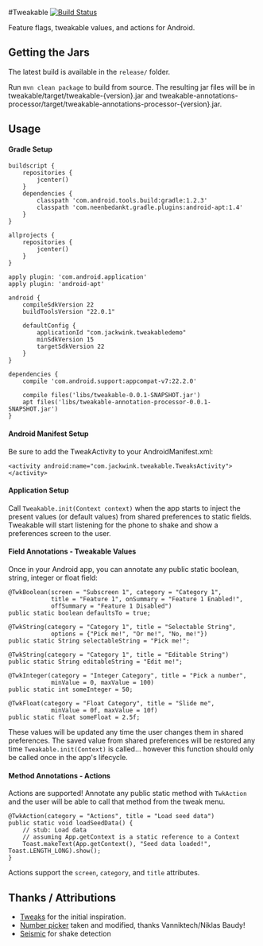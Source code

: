 #Tweakable
[![Build Status](https://travis-ci.org/JackWink/tweakable.svg?branch=master)](https://travis-ci.org/JackWink/tweakable)

Feature flags, tweakable values, and actions for Android.

## Getting the Jars 

The latest build is available in the `release/` folder.

Run `mvn clean package` to build from source. The resulting jar files will be in tweakable/target/tweakable-{version}.jar 
and tweakable-annotations-processor/target/tweakable-annotations-processor-{version}.jar.

## Usage

#### Gradle Setup 

    buildscript {
        repositories {
            jcenter()
        }
        dependencies {
            classpath 'com.android.tools.build:gradle:1.2.3'
            classpath 'com.neenbedankt.gradle.plugins:android-apt:1.4'
        }
    }

    allprojects {
        repositories {
            jcenter()
        }
    }
    
    apply plugin: 'com.android.application'
    apply plugin: 'android-apt'

    android {
        compileSdkVersion 22
        buildToolsVersion "22.0.1"

        defaultConfig {
            applicationId "com.jackwink.tweakabledemo"
            minSdkVersion 15
            targetSdkVersion 22
        }
    }

    dependencies {
        compile 'com.android.support:appcompat-v7:22.2.0'

        compile files('libs/tweakable-0.0.1-SNAPSHOT.jar')
        apt files('libs/tweakable-annotation-processor-0.0.1-SNAPSHOT.jar')
    }


#### Android Manifest Setup

Be sure to add the TweakActivity to your AndroidManifest.xml:

    <activity android:name="com.jackwink.tweakable.TweaksActivity">
    </activity>


#### Application Setup 

Call `Tweakable.init(Context context)` when the app starts to inject the present values (or 
default values) from shared preferences to static fields. Tweakable will start
listening for the phone to shake and show a preferences screen to the user.

#### Field Annotations - Tweakable Values

Once in your Android app, you can annotate any public static boolean, string, integer or float field:

    @TwkBoolean(screen = "Subscreen 1", category = "Category 1", 
                title = "Feature 1", onSummary = "Feature 1 Enabled!", 
                offSummary = "Feature 1 Disabled")
    public static boolean defaultsTo = true;

    @TwkString(category = "Category 1", title = "Selectable String",
                options = {"Pick me!", "Or me!", "No, me!"})
    public static String selectableString = "Pick me!";
    
    @TwkString(category = "Category 1", title = "Editable String")
    public static String editableString = "Edit me!";
    
    @TwkInteger(category = "Integer Category", title = "Pick a number", 
                minValue = 0, maxValue = 100)
    public static int someInteger = 50;

    @TwkFloat(category = "Float Category", title = "Slide me", 
                minValue = 0f, maxValue = 10f)
    public static float someFloat = 2.5f;

These values will be updated any time the user changes them in shared preferences. The saved value from shared preferences
will be restored any time `Tweakable.init(Context)` is called... however this function should only be called once in the 
app's lifecycle.

#### Method Annotations - Actions

Actions are supported! Annotate any public static method with `TwkAction` and the user will be able to 
call that method from the tweak menu.

    @TwkAction(category = "Actions", title = "Load seed data")
    public static void loadSeedData() {
        // stub: Load data
        // assuming App.getContext is a static reference to a Context
        Toast.makeText(App.getContext(), "Seed data loaded!", Toast.LENGTH_LONG).show();
    }

Actions support the `screen`, `category`, and `title` attributes.

## Thanks / Attributions

* [Tweaks](https://github.com/facebook/Tweaks) for the initial inspiration. 
* [Number picker](https://github.com/vanniktech/VNTNumberPickerPreference) taken and modified, thanks Vanniktech/Niklas Baudy!
* [Seismic](https://github.com/square/seismic) for shake detection
